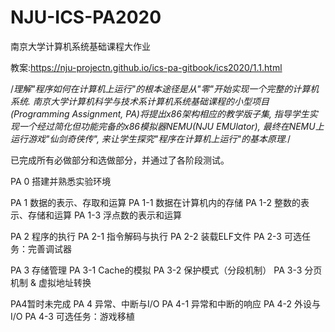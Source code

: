 # NJU-ICS-PA2020

南京大学计算机系统基础课程大作业

教案:https://nju-projectn.github.io/ics-pa-gitbook/ics2020/1.1.html

/*理解"程序如何在计算机上运行"的根本途径是从"零"开始实现一个完整的计算机系统. 南京大学计算机科学与技术系计算机系统基础课程的小型项目 (Programming Assignment, PA)将提出x86架构相应的教学版子集, 指导学生实现一个经过简化但功能完备的x86模拟器NEMU(NJU EMUlator), 最终在NEMU上运行游戏"仙剑奇侠传", 来让学生探究"程序在计算机上运行"的基本原理.*/

已完成所有必做部分和选做部分，并通过了各阶段测试。

PA 0 搭建并熟悉实验环境

PA 1 数据的表示、存取和运算
  PA 1-1 数据在计算机内的存储
  PA 1-2 整数的表示、存储和运算
  PA 1-3 浮点数的表示和运算

PA 2 程序的执行
  PA 2-1 指令解码与执行
  PA 2-2 装载ELF文件
  PA 2-3 可选任务：完善调试器
  
PA 3 存储管理
  PA 3-1 Cache的模拟
  PA 3-2 保护模式（分段机制）
  PA 3-3 分页机制 & 虚拟地址转换

  
  PA4暂时未完成
PA 4 异常、中断与I/O
  PA 4-1 异常和中断的响应
  PA 4-2 外设与I/O
  PA 4-3 可选任务：游戏移植
